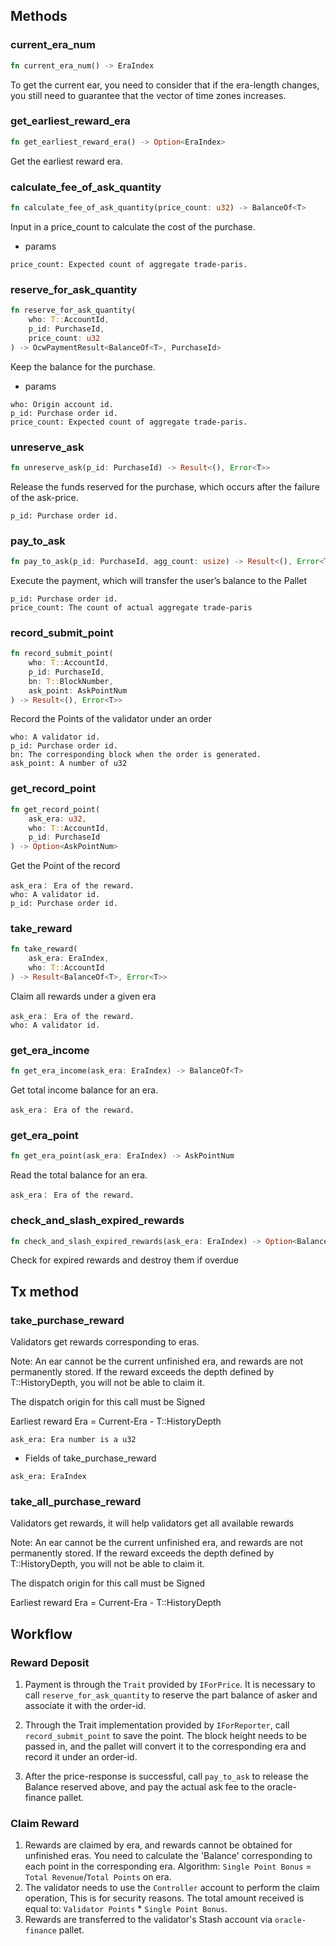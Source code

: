 
## Methods

### current_era_num
```rust
fn current_era_num() -> EraIndex
```
To get the current ear, you need to consider that if the era-length changes, you still need to guarantee that the vector of time zones increases.

### get_earliest_reward_era
```rust
fn get_earliest_reward_era() -> Option<EraIndex>
```
Get the earliest reward era.

### calculate_fee_of_ask_quantity
```rust
fn calculate_fee_of_ask_quantity(price_count: u32) -> BalanceOf<T>
```
Input in a price_count to calculate the cost of the purchase.

* params
```text
price_count: Expected count of aggregate trade-paris.
```

### reserve_for_ask_quantity
```rust
fn reserve_for_ask_quantity(
    who: T::AccountId,
    p_id: PurchaseId,
    price_count: u32
) -> OcwPaymentResult<BalanceOf<T>, PurchaseId>
```
Keep the balance for the purchase.
* params
```text
who: Origin account id.
p_id: Purchase order id.
price_count: Expected count of aggregate trade-paris.
```

### unreserve_ask
```rust
fn unreserve_ask(p_id: PurchaseId) -> Result<(), Error<T>>
```

Release the funds reserved for the purchase, which occurs after the failure of the ask-price.

```text
p_id: Purchase order id.
```

### pay_to_ask
```rust
fn pay_to_ask(p_id: PurchaseId, agg_count: usize) -> Result<(), Error<T>>
```

Execute the payment, which will transfer the user’s balance to the Pallet
```text
p_id: Purchase order id.
price_count: The count of actual aggregate trade-paris
```

### record_submit_point
```rust
fn record_submit_point(
    who: T::AccountId,
    p_id: PurchaseId,
    bn: T::BlockNumber,
    ask_point: AskPointNum
) -> Result<(), Error<T>>
```

Record the Points of the validator under an order

```text
who: A validator id.
p_id: Purchase order id.
bn: The corresponding block when the order is generated.
ask_point: A number of u32
```

### get_record_point
```rust
fn get_record_point(
    ask_era: u32,
    who: T::AccountId,
    p_id: PurchaseId
) -> Option<AskPointNum>
```

Get the Point of the record

```text
ask_era： Era of the reward.
who: A validator id.
p_id: Purchase order id.
```

### take_reward
```rust
fn take_reward(
    ask_era: EraIndex,
    who: T::AccountId
) -> Result<BalanceOf<T>, Error<T>>
```

Claim all rewards under a given era

```text
ask_era： Era of the reward.
who: A validator id.
```

### get_era_income
```rust
fn get_era_income(ask_era: EraIndex) -> BalanceOf<T>
```

Get total income balance for an era.

```text
ask_era： Era of the reward.
```

### get_era_point
```rust
fn get_era_point(ask_era: EraIndex) -> AskPointNum
```

Read the total balance for an era.

```text
ask_era： Era of the reward.
```

### check_and_slash_expired_rewards
```rust
fn check_and_slash_expired_rewards(ask_era: EraIndex) -> Option<BalanceOf<T>>
```
Check for expired rewards and destroy them if overdue

## Tx method ##

### take_purchase_reward

Validators get rewards corresponding to eras.

Note: An ear cannot be the current unfinished era, and rewards are not permanently stored. If the reward exceeds the depth defined by T::HistoryDepth, you will not be able to claim it.

The dispatch origin for this call must be Signed

Earliest reward Era = Current-Era - T::HistoryDepth

```text
ask_era: Era number is a u32
```

* Fields of take_purchase_reward
```text
ask_era: EraIndex
```

### take_all_purchase_reward

Validators get rewards, it will help validators get all available rewards

Note: An ear cannot be the current unfinished era, and rewards are not permanently stored. If the reward exceeds the depth defined by T::HistoryDepth, you will not be able to claim it.

The dispatch origin for this call must be Signed

Earliest reward Era = Current-Era - T::HistoryDepth


## Workflow


### Reward Deposit

1. Payment is through the `Trait` provided by `IForPrice`. It is necessary to call `reserve_for_ask_quantity`
   to reserve the part balance of asker and associate it with the order-id.

2. Through the Trait implementation provided by `IForReporter`, call `record_submit_point` to save the point.
   The block height needs to be passed in, and the pallet will convert it to the corresponding era and record it under an order-id.

3. After the price-response is successful, call `pay_to_ask` to release the Balance reserved above,
   and pay the actual ask fee to the oracle-finance pallet.

### Claim Reward

1. Rewards are claimed by era, and rewards cannot be obtained for unfinished eras. You need to calculate
   the 'Balance' corresponding to each point in the corresponding era. Algorithm: `Single Point Bonus` = `Total Revenue`/`Total Points` on era.
2. The validator needs to use the `Controller` account to perform the claim operation, This is for security reasons.
   The total amount received is equal to:  `Validator Points` * `Single Point Bonus`.
3. Rewards are transferred to the validator's Stash account via `oracle-finance` pallet.

